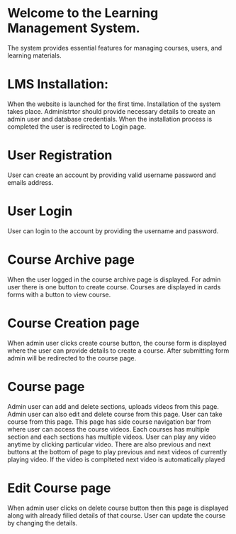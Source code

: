 # Welcome to the Learning Management System.
The system provides essential features for managing courses, users, and learning materials.

# LMS Installation:
When the website is launched for the first time. Installation of the system takes place. Administrtor should provide necessary details to create an admin user and database credentials.
When the installation process is completed the user is redirected to Login page.

# User Registration
User can create an account by providing valid username password and emails address.

# User Login 
User can login to the account by providing the username and password.

# Course Archive page
When the user logged in the course archive page is displayed. For admin user there is one button to create course.
Courses are displayed in cards forms with a button to view course.

# Course Creation page
When admin user clicks create course button, the course form is displayed where the user can provide details to create a course.
After submitting form admin will be redirected to the course page.

# Course page 
Admin user can add and delete sections, uploads videos from this page.
Admin user can also edit and delete course from this page.
User can take course from this page. 
This page has side course navigation bar from where user can access the course videos.
Each courses has multiple section and each sections has multiple videos.
User can play any video anytime by clicking particular video.
There are also previous and next buttons at the bottom of page to play previous and next videos of currently playing video.
If the video is complteted next video is automatically played 

# Edit Course page
When admin user clicks on delete course button then this page is displayed along with already filled details of that course.
User can update the course by changing the details.

